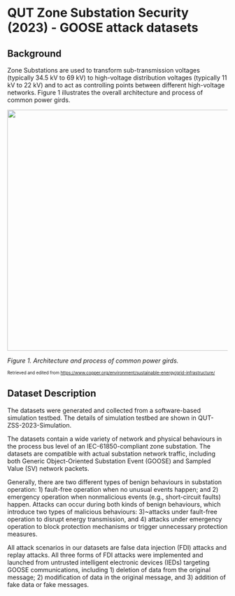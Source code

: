 # QUT Zone Substation Security (2023) - GOOSE attack datasets

## Background
Zone Substations are used to transform sub-transmission voltages (typically 34.5 kV to 69 kV) to high-voltage distribution voltages (typically 11 kV to 22 kV) and to act as controlling points between different high-voltage networks. Figure 1 illustrates the overall architecture and process of common power girds.

<img src="PowerGrids.jpg" alt="" width="600" height="552" />

*Figure 1. Architecture and process of common power girds.*

<sub><sup>Retrieved and edited from https://www.copper.org/environment/sustainable-energy/grid-infrastructure/</sup></sub>

## Dataset Description
The datasets were generated and collected from a software-based simulation testbed. The details of simulation testbed are shown in QUT-ZSS-2023-Simulation.

The datasets contain a wide variety of network and physical behaviours in the process bus level of an IEC-61850-compliant zone substation. The datasets are compatible with actual substation network traffic, including both Generic Object-Oriented Substation Event (GOOSE) and Sampled Value (SV) network packets. 

Generally, there are two different types of benign behaviours in substation operation: 1) fault-free operation when no unusual events happen; and 2) emergency operation when nonmalicious events (e.g., short-circuit faults) happen. Attacks can occur during both kinds of benign behaviours, which introduce two types of malicious behaviours: 3)~attacks under fault-free operation to disrupt energy transmission, and 4) attacks under emergency operation to block protection mechanisms or trigger unnecessary protection measures.

All attack scenarios in our datasets are false data injection (FDI) attacks and replay attacks. All three forms of FDI attacks were implemented and launched from untrusted intelligent electronic devices (IEDs) targeting GOOSE communications, including 1) deletion of data from the original message; 2) modification of data in the original message, and 3) addition of fake data or fake messages.
